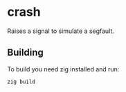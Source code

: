 # crash
Raises a signal to simulate a segfault.

## Building
To build you need zig installed and run:
```bash
zig build
```
